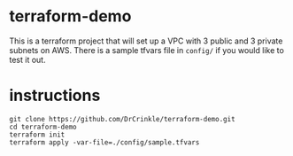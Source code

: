 # terraform-demo

This is a terraform project that will set up a VPC with 3 public and 3 private subnets on AWS. There is a sample tfvars file in ```config/``` if you would like to test it out.

# instructions
```
git clone https://github.com/DrCrinkle/terraform-demo.git
cd terraform-demo
terraform init
terraform apply -var-file=./config/sample.tfvars
```
